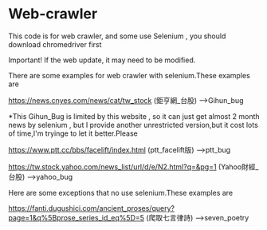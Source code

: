 # Web-crawler
This code is for web crawler, and some use Selenium , you should download chromedriver first

Important! If the web update, it may need to be modified.

There are some examples for web crawler with selenium.These examples are 

https://news.cnyes.com/news/cat/tw_stock  (鉅亨網_台股) -->Gihun_bug

*This Gihun_Bug is limited by this website , so it can just get almost 2 month news by selenium , but I provide another 
unrestricted version,but it cost lots of time,I'm tryinge to let it better.Please 


https://www.ptt.cc/bbs/facelift/index.html  (ptt_facelift版) -->ptt_bug


https://tw.stock.yahoo.com/news_list/url/d/e/N2.html?q=&pg=1 (Yahoo財經_台股) -->yahoo_bug



Here are some exceptions that no use selenium.These examples are 

https://fanti.dugushici.com/ancient_proses/query?page=1&q%5Bprose_series_id_eq%5D=5 (爬取七言律詩) -->seven_poetry
